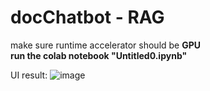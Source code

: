 # docChatbot - RAG
make sure runtime accelerator should be **GPU**<br>
**run the colab notebook "Untitled0.ipynb"**

UI result:
![image](https://github.com/KOMPALALOKESH/assignment/assets/83068533/eb26646e-fc5b-46c8-864c-02fa8ba7f51d)
